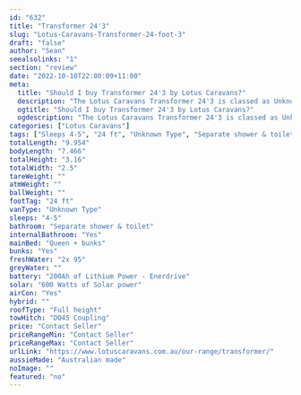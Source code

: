 ```yaml
---
id: "632"
title: "Transformer 24'3"
slug: "Lotus-Caravans-Transformer-24-foot-3"
draft: "false"
author: "Sean"
seealsolinks: "1"
section: "review"
date: "2022-10-10T22:00:09+11:00"
meta:
  title: "Should I buy Transformer 24'3 by Lotus Caravans?"
  description: "The Lotus Caravans Transformer 24'3 is classed as Unknown Type, and sleeps 4-5 people. It is Australian made and comes in at 24 ft. It generally has Separate shower & toilet."
  ogtitle: "Should I buy Transformer 24'3 by Lotus Caravans?"
  ogdescription: "The Lotus Caravans Transformer 24'3 is classed as Unknown Type, and sleeps 4-5 people. It is Australian made and comes in at 24 ft. It generally has Separate shower & toilet."
categories: ["Lotus Caravans"]
tags: ["Sleeps 4-5", "24 ft", "Unknown Type", "Separate shower & toilet", "Full height", "Price Unknown", "Australian made"]
totalLength: "9.954"
bodyLength: "7.466"
totalHeight: "3.16"
totalWidth: "2.5"
tareWeight: ""
atmWeight: ""
ballWeight: ""
footTag: "24 ft"
vanType: "Unknown Type"
sleeps: "4-5"
bathroom: "Separate shower & toilet"
internalBathroom: "Yes"
mainBed: "Queen + bunks"
bunks: "Yes"
freshWater: "2x 95"
greyWater: ""
battery: "200Ah of Lithium Power - Enerdrive"
solar: "600 Watts of Solar power"
airCon: "Yes"
hybrid: ""
roofType: "Full height"
towHitch: "DO45 Coupling"
price: "Contact Seller"
priceRangeMin: "Contact Seller"
priceRangeMax: "Contact Seller"
urlLink: "https://www.lotuscaravans.com.au/our-range/transformer/"
aussieMade: "Australian made"
noImage: ""
featured: "no"
---
```

